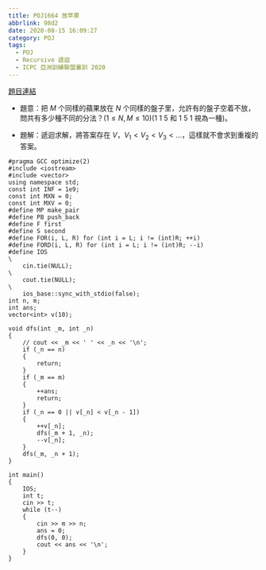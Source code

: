 ```yaml
---
title: POJ1664 放苹果
abbrlink: 98d2
date: 2020-08-15 16:09:27
category: POJ
tags:
  - POJ
  - Recursive 遞迴
  - ICPC 亞洲訓練聯盟暑訓 2020
---
```

[題目連結](http://poj.org/problem?id=1664)
* 題意：把 $M$ 个同樣的蘋果放在 $N$ 个同樣的盤子里，允許有的盤子空着不放，問共有多少種不同的分法？($1\leq N,M \leq 10$)(1 1 5 和 1 5 1 視為一種)。
<!-- more -->
* 題解：遞迴求解，將答案存在 $V$，$V_1<V_2<V_3<...$，這樣就不會求到重複的答案。
```cpp=
#pragma GCC optimize(2)
#include <iostream>
#include <vector>
using namespace std;
const int INF = 1e9;
const int MXN = 0;
const int MXV = 0;
#define MP make_pair
#define PB push_back
#define F first
#define S second
#define FOR(i, L, R) for (int i = L; i != (int)R; ++i)
#define FORD(i, L, R) for (int i = L; i != (int)R; --i)
#define IOS                                                                    \
    cin.tie(NULL);                                                          \
    cout.tie(NULL);                                                         \
    ios_base::sync_with_stdio(false);
int n, m;
int ans;
vector<int> v(10);

void dfs(int _m, int _n)
{
    // cout << _m << ' ' << _n << '\n';
    if (_n == n)
    {
        return;
    }
    if (_m == m)
    {
        ++ans;
        return;
    }
    if (_n == 0 || v[_n] < v[_n - 1])
    {
        ++v[_n];
        dfs(_m + 1, _n);
        --v[_n];
    }
    dfs(_m, _n + 1);
}

int main()
{
    IOS;
    int t;
    cin >> t;
    while (t--)
    {
        cin >> m >> n;
        ans = 0;
        dfs(0, 0);
        cout << ans << '\n';
    }
}
```